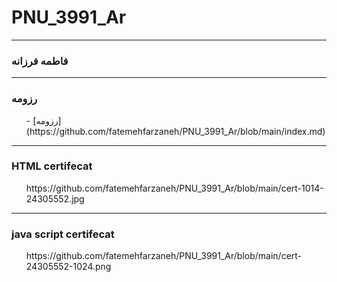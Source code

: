# PNU_3991_Ar
---
### فاطمه فرزانه

<OL>
 
 
 </ol>


---
###  رزومه
<OL>
 - [رزومه](https://github.com/fatemehfarzaneh/PNU_3991_Ar/blob/main/index.md)
 
 </ol>

---
### HTML certifecat
<OL>
 <div>https://github.com/fatemehfarzaneh/PNU_3991_Ar/blob/main/cert-1014-24305552.jpg </div>
 
 </ol>
 
 
 
---
### java script certifecat
<OL>
 
 <div>https://github.com/fatemehfarzaneh/PNU_3991_Ar/blob/main/cert-24305552-1024.png</div>
 </ol>

